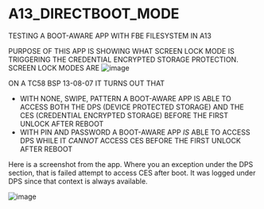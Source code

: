 # A13_DIRECTBOOT_MODE
TESTING A BOOT-AWARE APP WITH FBE FILESYSTEM IN A13

PURPOSE OF THIS APP IS SHOWING WHAT SCREEN LOCK MODE IS TRIGGERING THE CREDENTIAL ENCRYPTED STORAGE PROTECTION.
SCREEN LOCK MODES ARE
![image](https://user-images.githubusercontent.com/11386676/222977690-7414560a-5eca-484d-a048-0542781671a1.png)

ON A TC58 BSP 13-08-07 IT TURNS OUT THAT
- WITH NONE, SWIPE, PATTERN A BOOT-AWARE APP IS ABLE TO ACCESS BOTH THE DPS (DEVICE PROTECTED STORAGE) AND THE CES (CREDENTIAL ENCRYPTED STORAGE) BEFORE THE FIRST UNLOCK AFTER REBOOT
- WITH PIN AND PASSWORD A BOOT-AWARE APP *IS* ABLE TO ACCESS DPS WHILE IT *CANNOT* ACCESS CES BEFORE THE FIRST UNLOCK AFTER REBOOT

Here is a screenshot from the app. Where you an exception under the DPS section, that is failed attempt to access CES after boot. It was logged under DPS since that context is always available.

![image](https://user-images.githubusercontent.com/11386676/222977925-ca15cd47-b55b-41db-a0e7-2e550eb67dc4.png)

